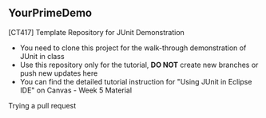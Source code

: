 ## YourPrimeDemo
[CT417] Template Repository for JUnit Demonstration

* You need to clone this project for the walk-through demonstration of JUnit in class
* Use this repository only for the tutorial, __DO NOT__ create new branches or push new updates here
* You can find the detailed tutorial instruction for "Using JUnit in Eclipse IDE" on Canvas - Week 5 Material

Trying a pull request
